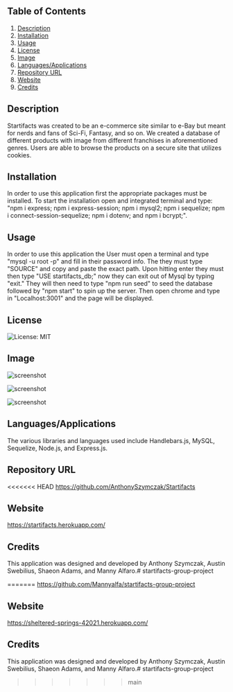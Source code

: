 ## Table of Contents
1. [Description](#description)
2. [Installation](#installation)
3. [Usage](#usage)
4. [License](#license)
5. [Image](#Image)
6. [Languages/Applications](#languages-applications)
7. [Repository URL](#repository-url)
8. [Website](#website)
10. [Credits](#credits)
## Description
Startifacts was created to be an e-commerce site similar to e-Bay but meant for nerds and fans of Sci-Fi, Fantasy, and so on. We created a database of different products with image from different franchises in aforementioned genres. Users are able to browse the products on a secure site that utilizes cookies.
## Installation
In order to use this application first the appropriate packages must be installed. To start the installation open and integrated terminal and type: "npm i express; npm i express-session; npm i mysql2; npm i sequelize; npm i connect-session-sequelize; npm i dotenv; and npm i bcrypt;".
## Usage
In order to use this application the User must open a terminal and type "mysql -u root -p" and fill in their password info. The they must type "SOURCE" and copy and paste the exact path. Upon hitting enter they must then type "USE startifacts_db;" now they can exit out of Mysql by typing "exit." They will then need to type "npm run seed" to seed the database followed by "npm start" to spin up the server. Then open chrome and type in "Localhost:3001" and the page will be displayed.
## License
![License: MIT](https://img.shields.io/badge/License-MIT-yellow.svg)
## Image
![screenshot](https://github.com/Mannyalfa/startifacts-group-project/blob/master/public/assets/images/Screenshot.jpg)

![screenshot](https://github.com/Mannyalfa/startifacts-group-project/blob/master/public/assets/images/screenshot-login.jpg)

![screenshot](https://github.com/Mannyalfa/startifacts-group-project/blob/master/public/assets/images/screenshot-shop.jpg)

## Languages/Applications
The various libraries and languages used include Handlebars.js, MySQL, Sequelize, Node.js, and Express.js.
## Repository URL
<<<<<<< HEAD
https://github.com/AnthonySzymczak/Startifacts
## Website
https://startifacts.herokuapp.com/ 
## Credits
This application was designed and developed by Anthony Szymczak, Austin Swebilius, Shaeon Adams, and Manny Alfaro.# startifacts-group-project

=======
https://github.com/Mannyalfa/startifacts-group-project
## Website
https://sheltered-springs-42021.herokuapp.com/   
## Credits
This application was designed and developed by Anthony Szymczak, Austin Swebilius, Shaeon Adams, and Manny Alfaro.# startifacts-group-project
>>>>>>> main

